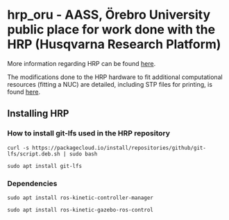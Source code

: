# hrp_oru - AASS, Örebro University public place for work done with the HRP (Husqvarna Research Platform)

More information regarding HRP can be found [here](https://github.com/HusqvarnaResearch/hrp).

The modifications done to the HRP hardware to fit additional computational resources (fitting a NUC) are detailed, including STP files for printing, is found [here](https://github.com/OrebroUniversity/hrp_oru/blob/master/modifications).


## Installing HRP

### How to install git-lfs used in the HRP repository

`curl -s https://packagecloud.io/install/repositories/github/git-lfs/script.deb.sh | sudo bash`

`sudo apt install git-lfs`

### Dependencies

`sudo apt install ros-kinetic-controller-manager`

`sudo apt install ros-kinetic-gazebo-ros-control`


